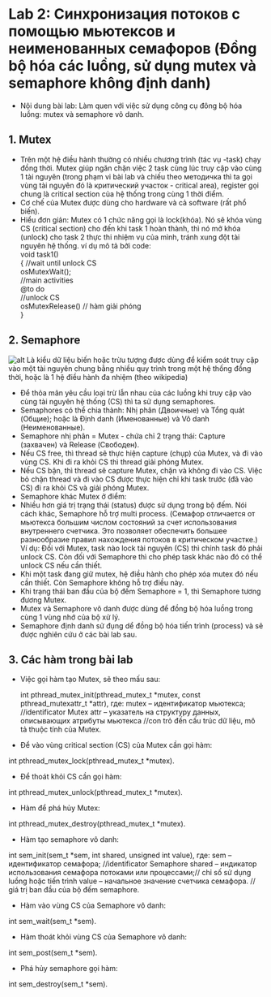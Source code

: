 # Lab 2: Синхронизация потоков с помощью мьютексов и неименованных семафоров (Đồng bộ hóa các luồng, sử dụng mutex và semaphore không định danh)
- Nội dung bài lab: Làm quen với việc sử dụng công cụ đông bộ hóa luồng: mutex và semaphore vô danh. 
 
## 1. Mutex
- Trên một hệ điều hành thường có nhiều chương trình (tác vụ -task) chạy đồng thời. Mutex giúp ngăn chặn việc 2 task cùng lúc truy cập vào cùng 1 tài nguyên (trong phạm vi bài lab và chiếu theo методичка thì ta gọi vùng tài nguyên đó là критический участок - critical area), register gọi chung là critical section của hệ thống trong cùng 1 thời điểm.
- Cơ chế của Mutex được dùng cho hardware và cả software (rất phổ biến).
- Hiểu đơn giản: Mutex có 1 chức năng gọi là lock(khóa). Nó sẽ khóa vùng CS (critical section) cho đến khi task 1 hoàn thành, thì nó mở khóa (unlock) cho task 2 thực thi nhiệm vụ của mình, tránh xung đột tài nguyên hệ thống.
 ví dụ mô tả bởi code:  
 void task1()  
 {
 //wait until unlock CS  
 osMutexWait();  
 //main activities  
 @to do  
 //unlock CS   
 osMutexRelease() // hàm giải phóng   
 }  
 ## 2. Semaphore
 ![alt](http://media.thanhnt.com/2015/07/RTOS-Semaphore.png)
 Là kiểu dữ liệu biến hoặc trừu tượng được dùng để kiểm soát truy cập vào một tài nguyên chung bằng nhiều quy trình trong một hệ thống đồng thời, hoặc là 1 hệ điều hành đa nhiệm (theo wikipedia)
 - Để thỏa mãn yêu cầu loại trừ lẫn nhau của các luồng khi truy cập vào cùng tài nguyên hệ thống (CS) thì ta sử dụng semaphores.
 - Semaphores có thể chia thành: Nhị phân (Двоичные) và Tổng quát (Общие); hoặc là Định danh (Именованные) và Vô danh (Неименованные).
 - Semaphore nhị phân = Mutex - chứa chỉ 2 trạng thái: Capture (захвачен) và Release (Свободен).
  - Nếu CS free, thì thread sẽ thực hiện capture (chụp) của Mutex, và đi vào vùng CS. Khi đi ra khỏi CS thì thread giải phóng Mutex.  
  - Nếu CS bận, thì thread sẽ capture Mutex, chặn và không đi vào CS. Việc bỏ chặn thread  và đi vào CS được thực hiện chỉ khi task trước (đã vào CS) đi ra khỏi CS và giải phóng Mutex.
  - Semaphore khác Mutex ở điểm: 
   - Nhiều hơn giá trị trạng thái (status) được sử dụng trong bộ đếm. Nói cách khác, Semaphore hỗ trợ multi process. (Семафор отличается от мьютекса большим числом состояний за счет использования внутреннего счетчика. Это позволяет обеспечить большее разнообразие правил нахождения потоков в критическом участке.)  Ví dụ: Đối với Mutex, task nào lock tài nguyên (CS) thì chính task đó phải unlock CS. Còn đối với Semaphore thì cho phép task khác nào đó có thể unlock CS nếu cần thiết.
   - Khi một task đang giữ mutex, hệ điều hành cho phép xóa mutex đó nếu cần thiết. Còn Semaphore không hỗ trợ điều này.
   - Khi trạng thái ban đầu của bộ đếm Semaphore = 1, thì Semaphore tương đương Mutex. 
  - Mutex và Semaphore vô danh được dùng để đồng bộ hóa luồng trong cùng 1 vùng nhớ của bộ xử lý.
  - Semaphore định danh sử đụng dể đồng bộ hóa tiến trình (process) và sẽ được nghiên cứu ở các bài lab sau.
## 3. Các hàm trong bài lab
- Việc gọi hàm tạo Mutex, sẽ theo mấu sau: 

  int pthread_mutex_init(pthread_mutex_t *mutex,
  const pthread_mutexattr_t *attr),
 где:
 mutex – идентификатор мьютекса; //identificator Mutex
 attr – указатель на структуру данных, описывающих атрибуты мьютекса //con trỏ đến cấu trúc dữ liệu, mô tả thuộc tính của Mutex.
 
- Để vào vùng critical section (CS) của Mutex cần gọi hàm:

int pthread_mutex_lock(pthread_mutex_t *mutex).
- Để thoát khỏi CS cần gọi hàm:

int pthread_mutex_unlock(pthread_mutex_t *mutex).
- Hàm để phá hủy Mutex:

int pthread_mutex_destroy(pthread_mutex_t *mutex).
- Hàm tạo semaphore vô danh:

int sem_init(sem_t *sem, int shared, unsigned int value),
где:
sem – идентификатор семафора; //identificator Semaphore
shared – индикатор использования семафора потоками или процессами;// chỉ số sử dụng luồng hoặc tiến trình
value – начальное значение счетчика семафора. // giá trị ban đầu của bộ đếm semaphore.
- Hàm vào vùng CS của Semaphore vô danh:

int sem_wait(sem_t *sem).
- Hàm thoát khỏi vùng CS của Semaphore vô danh:

int sem_post(sem_t *sem).
- Phá hủy semaphore gọi hàm:

int sem_destroy(sem_t *sem).



 
